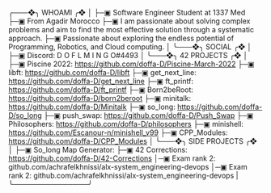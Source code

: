 ╭───❖╮ WHOAMI ╭❖
│
├─▣ Software Engineer Student at 1337 Med
├─▣ From Agadir Morocco
├─▣ I am passionate about solving complex problems and aim to find the most effective solution through a systematic approach.
├─▣ Passionate about exploring the endless potential of Programming, Robotics, and Cloud computing.
│
╰───❖╮ SOCIAL ╭❖
     │
     ├─▣ Discord: D O F L M I N G O#4493
     │
     ╰───❖╮ 42 PROJECTS ╭❖
          │
          ├─▣ Piscine 2022: https://github.com/doffa-D/Piscine-March-2022
          ├─▣ libft: https://github.com/doffa-D/libft
          ├─▣ get_next_line: https://github.com/doffa-D/get_next_line
          ├─▣ ft_printf: https://github.com/doffa-D/ft_printf
          ├─▣ Born2beRoot: https://github.com/doffa-D/born2beroot
          ├─▣ minitalk: https://github.com/doffa-D/Minitalk
          ├─▣ so_long: https://github.com/doffa-D/so_long
          ├─▣ push_swap: https://github.com/doffa-D/Push_Swap
          ├─▣ Philosophers: https://github.com/doffa-D/philosophers
          ├─▣ minishell: https://github.com/Escanour-n/minishell_v99
          ├─▣ CPP_Modules: https://github.com/doffa-D/CPP_Modules
          │
          ╰───❖╮  SIDE PROJECTS ╭❖
               │
               ├─▣ So_long Map Generator: 
               ├─▣ 42 Corrections: https://github.com/doffa-D/42-Corrections
               │─▣ Exam rank 2: github.com/achrafelkhnissi/alx-system_engineering-devops
               │─▣ Exam rank 2: github.com/achrafelkhnissi/alx-system_engineering-devops
               |
               ╰───────────────╯
